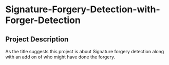 # Signature-Forgery-Detection-with-Forger-Detection
## Project Description
As the title suggests this project is about Signature forgery detection along with an add on of who might have done the forgery. 
